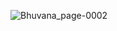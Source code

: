 ![Bhuvana_page-0002](https://github.com/Bhuvaneshwari-H/DST/assets/85927519/440fb01d-68fe-4b4a-9682-7dba20771aac)
